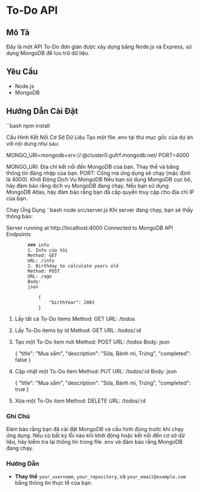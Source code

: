 # To-Do API

## Mô Tả

Đây là một API To-Do đơn giản được xây dựng bằng Node.js và Express, sử dụng MongoDB để lưu trữ dữ liệu.

## Yêu Cầu

- Node.js
- MongoDB

## Hướng Dẫn Cài Đặt


``bash
npm install

Cấu Hình Kết Nối Cơ Sở Dữ Liệu Tạo một file .env tại thư mục gốc của dự án với nội dung như sau:

MONGO_URI=mongodb+srv://<username>:<password>@cluster0.gufrf.mongodb.net/
PORT=4000

MONGO_URI: Địa chỉ kết nối đến MongoDB của bạn. Thay thế <username> và <password> bằng thông tin đăng nhập của bạn.
PORT: Cổng mà ứng dụng sẽ chạy (mặc định là 4000).
Khởi Động Dịch Vụ MongoDB Nếu bạn sử dụng MongoDB cục bộ, hãy đảm bảo rằng dịch vụ MongoDB đang chạy. Nếu bạn sử dụng MongoDB Atlas, hãy đảm bảo rằng bạn đã cấp quyền truy cập cho địa chỉ IP của bạn.

Chạy Ứng Dụng
``bash
node src/server.js
Khi server đang chạy, bạn sẽ thấy thông báo:

Server running at http://localhost:4000
Connected to MongoDB
API Endpoints

            ### info
            1. Info của tôi
            Method: GET
            URL: /info
            2. Birthday to calculate years old
            Method: POST
            URL: /age
            Body: 
            json

                {
                    "birthYear": 2003
                }

1. Lấy tất cả To-Do items
Method: GET
URL: /todos

2. Lấy To-Do items by id
Method: GET
URL: /todos/:id

3. Tạo một To-Do item mới
Method: POST
URL: /todos
Body:
json

    {
        "title": "Mua sắm",
        "description": "Sữa, Bánh mì, Trứng",
        "completed": false
    }

4. Cập nhật một To-Do item
Method: PUT
URL: /todos/:id
Body:
json

    {
        "title": "Mua sắm",
        "description": "Sữa, Bánh mì, Trứng",
        "completed": true
    }

5. Xóa một To-Do item
Method: DELETE
URL: /todos/:id

### Ghi Chú
Đảm bảo rằng bạn đã cài đặt MongoDB và cấu hình đúng trước khi chạy ứng dụng.
Nếu có bất kỳ lỗi nào khi khởi động hoặc kết nối đến cơ sở dữ liệu, hãy kiểm tra lại thông tin trong file .env và đảm bảo rằng MongoDB đang chạy.

### Hướng Dẫn

- **Thay thế** `your_username`, `your_repository`, và `your_email@example.com` bằng thông tin thực tế của bạn.
